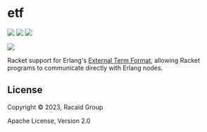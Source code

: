 # etf

[![][build-badge]][build]
[![][package-badge]][package]
[![][docs-badge]][docs]

[![][logo]][logo-large]

Racket support for Erlang's [External Term Format](https://www.erlang.org/doc/apps/erts/erl_ext_dist.html), allowing Racket programs to communicate directly with Erlang nodes.

## License

Copyright © 2023, Racaid Group

Apache License, Version 2.0

[//]: ---Named-Links---

[logo]: https://raw.githubusercontent.com/racaid/etf/main/rucksack/resources/images/logo-v1-x250.png
[logo-large]: https://raw.githubusercontent.com/racaid/etf/main/rucksack/resources/images/logo-v1-x1000.png
[build]: https://github.com/racaid/etf/actions/workflows/cicd.yml
[build-badge]: https://github.com/racaid/etf/actions/workflows/cicd.yml/badge.svg
[package]: https://pkgd.racket-lang.org/pkgn/package/etf
[package-badge]: https://img.shields.io/github/v/release/racaid/etf?display_name=tag
[docs]: https://docs.racket-lang.org/etf/index.html
[docs-badge]: https://img.shields.io/badge/racket-docs-blue
